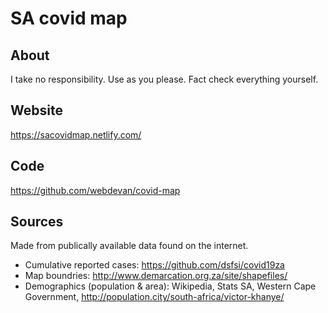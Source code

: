# SA covid map

## About

I take no responsibility. Use as you please. Fact check everything yourself.

## Website

https://sacovidmap.netlify.com/

## Code

https://github.com/webdevan/covid-map

## Sources

Made from publically available data found on the internet.

- Cumulative reported cases: https://github.com/dsfsi/covid19za
- Map boundries: http://www.demarcation.org.za/site/shapefiles/
- Demographics (population & area): Wikipedia, Stats SA, Western Cape Government, http://population.city/south-africa/victor-khanye/
